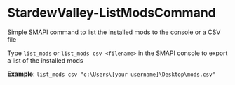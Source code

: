# StardewValley-ListModsCommand
Simple SMAPI command to list the installed mods to the console or a CSV file

Type ```list_mods``` or ```list_mods csv <filename>``` in the SMAPI console to export a list of the installed mods

__Example__: ```list_mods csv "c:\Users\[your username]\Desktop\mods.csv"```

